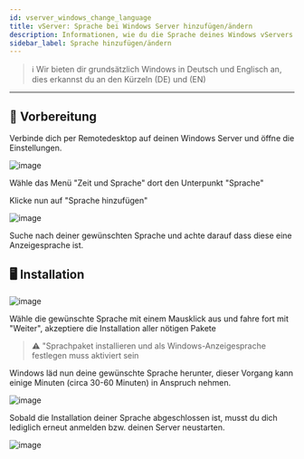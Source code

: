 ```yaml
---
id: vserver_windows_change_language
title: vServer: Sprache bei Windows Server hinzufügen/ändern
description: Informationen, wie du die Sprache deines Windows vServers von ZAP-Hosting ändern kannst und wie du Sprachen hinzufügen kannst - ZAP-Hosting.com Dokumentationen
sidebar_label: Sprache hinzufügen/ändern
---
```


> ℹ️ Wir bieten dir grundsätzlich Windows in Deutsch und Englisch an, dies erkannst du an den Kürzeln (DE) und (EN)
***

## 📖 Vorbereitung

Verbinde dich per Remotedesktop auf deinen Windows Server und öffne die Einstellungen.

![image](https://user-images.githubusercontent.com/13604413/159173307-1c9b4b7c-d70b-4ed5-bfa9-cc5e68c093f1.png)

Wähle das Menü "Zeit und Sprache" dort den Unterpunkt "Sprache"

Klicke nun auf "Sprache hinzufügen"

![image](https://user-images.githubusercontent.com/13604413/159173310-f9ebd0aa-9e59-4c9b-9cde-5f7bd8e14172.png)

Suche nach deiner gewünschten Sprache und achte darauf dass diese eine Anzeigesprache ist.

## 🖥️ Installation

![image](https://user-images.githubusercontent.com/13604413/159173312-f53f9fe0-dec9-493f-8046-f2f05b96955c.png)

Wähle die gewünschte Sprache mit einem Mausklick aus und fahre fort mit "Weiter", akzeptiere die Installation aller nötigen Pakete

> ⚠️ "Sprachpaket installieren und als Windows-Anzeigesprache festlegen muss aktiviert sein

Windows läd nun deine gewünschte Sprache herunter, dieser Vorgang kann einige Minuten (circa 30-60 Minuten) in Anspruch nehmen.

![image](https://user-images.githubusercontent.com/13604413/159173315-2927599d-7894-4171-8c7f-37516d6c5997.png)

Sobald die Installation deiner Sprache abgeschlossen ist, musst du dich lediglich erneut anmelden bzw. deinen Server neustarten.

![image](https://user-images.githubusercontent.com/13604413/159173318-6fa1e87a-2f5d-401e-abbf-383456b8bb70.png)
